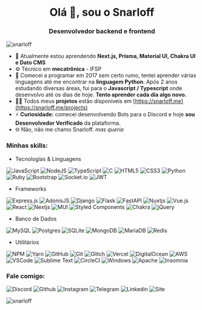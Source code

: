 <h1 align="center">Olá 👋, sou o Snarloff</h1>
<h3 align="center">Desenvolvedor backend e frontend</h3>

<p align="left"> <img src="https://komarev.com/ghpvc/?username=Snarloff&label=Profile%20views&color=0e75b6&style=flat" alt="snarloff" /> </p>

- 📖 Atualmente estou aprendendo **Next.js, Prisma, Material UI, Chakra UI e Dato CMS**
- ⚙️ Técnico em **mecatrônica** - IFSP
- 💬 Comecei a programar em 2017 sem certo rumo, tentei aprender várias linguagens até me encontrar na **linguagem Python**. Após 2 anos estudando diversas áreas, fui para o **Javascript / Typescript** onde desenvolvo até os dias de hoje. **Tento aprender cada dia algo novo.**
- 👨‍💻 Todos meus **projetos** estão disponíveis em [https://snarloff.me](https://snarloff.me/projects)
- ⚡ **Curiosidade:** comecei desenvolvendo Bots para o Discord e hoje **sou Desenvolvedor Verificado** da plataforma.
- 🌐 Não, não me chamo Snarloff. *mas queria*

<h3 align="left">Minhas skills:</h3>

- Tecnologias & Linguagens

![JavaScript](https://img.shields.io/badge/javascript-%23323330.svg?style=for-the-badge&logo=javascript&logoColor=%23F7DF1E)
![NodeJS](https://img.shields.io/badge/node.js-6DA55F?style=for-the-badge&logo=node.js&logoColor=white)
![TypeScript](https://img.shields.io/badge/typescript-%23007ACC.svg?style=for-the-badge&logo=typescript&logoColor=white)
![C](https://img.shields.io/badge/c-%2300599C.svg?style=for-the-badge&logo=c&logoColor=white)
![HTML5](https://img.shields.io/badge/html5-%23E34F26.svg?style=for-the-badge&logo=html5&logoColor=white)
![CSS3](https://img.shields.io/badge/css3-%231572B6.svg?style=for-the-badge&logo=css3&logoColor=white)
![Python](https://img.shields.io/badge/python-3670A0?style=for-the-badge&logo=python&logoColor=ffdd54)
![Ruby](https://img.shields.io/badge/ruby-%23CC342D.svg?style=for-the-badge&logo=ruby&logoColor=white)
![Bootstrap](https://img.shields.io/badge/bootstrap-%23563D7C.svg?style=for-the-badge&logo=bootstrap&logoColor=white)
![Socket.io](https://img.shields.io/badge/Socket.io-black?style=for-the-badge&logo=socket.io&badgeColor=010101)
![JWT](https://img.shields.io/badge/JWT-black?style=for-the-badge&logo=JSON%20web%20tokens)

- Frameworks

![Express.js](https://img.shields.io/badge/express.js-%23404d59.svg?style=for-the-badge&logo=express&logoColor=%2361DAFB)
![AdonisJS](https://img.shields.io/badge/adonisjs-%23220052.svg?style=for-the-badge&logo=adonisjs&logoColor=white)
![Django](https://img.shields.io/badge/django-%23092E20.svg?style=for-the-badge&logo=django&logoColor=white)
![Flask](https://img.shields.io/badge/flask-%23000.svg?style=for-the-badge&logo=flask&logoColor=white)
![FastAPI](https://img.shields.io/badge/FastAPI-005571?style=for-the-badge&logo=fastapi)
![Nuxtjs](https://img.shields.io/badge/Nuxt-002E3B?style=for-the-badge&logo=nuxtdotjs&logoColor=#00DC82)
![Vue.js](https://img.shields.io/badge/vuejs-%2335495e.svg?style=for-the-badge&logo=vuedotjs&logoColor=%234FC08D)
![React](https://img.shields.io/badge/react-%2320232a.svg?style=for-the-badge&logo=react&logoColor=%2361DAFB)
![Nextjs](https://img.shields.io/badge/Next-black?style=for-the-badge&logo=next.js&logoColor=white)
![MUI](https://img.shields.io/badge/MUI-%230081CB.svg?style=for-the-badge&logo=mui&logoColor=white)
![Styled Components](https://img.shields.io/badge/styled--components-DB7093?style=for-the-badge&logo=styled-components&logoColor=white)
![Chakra](https://img.shields.io/badge/chakra-%234ED1C5.svg?style=for-the-badge&logo=chakraui&logoColor=white)
![jQuery](https://img.shields.io/badge/jquery-%230769AD.svg?style=for-the-badge&logo=jquery&logoColor=white)

- Banco de Dados

![MySQL](https://img.shields.io/badge/mysql-%2300f.svg?style=for-the-badge&logo=mysql&logoColor=white)
![Postgres](https://img.shields.io/badge/postgres-%23316192.svg?style=for-the-badge&logo=postgresql&logoColor=white)
![SQLite](https://img.shields.io/badge/sqlite-%2307405e.svg?style=for-the-badge&logo=sqlite&logoColor=white)
![MongoDB](https://img.shields.io/badge/MongoDB-%234ea94b.svg?style=for-the-badge&logo=mongodb&logoColor=white)
![MariaDB](https://img.shields.io/badge/MariaDB-003545?style=for-the-badge&logo=mariadb&logoColor=white)
![Redis](https://img.shields.io/badge/redis-%23DD0031.svg?style=for-the-badge&logo=redis&logoColor=white)

- Utilitários

![NPM](https://img.shields.io/badge/NPM-%23000000.svg?style=for-the-badge&logo=npm&logoColor=white)
![Yarn](https://img.shields.io/badge/yarn-%232C8EBB.svg?style=for-the-badge&logo=yarn&logoColor=white)
![GitHub](https://img.shields.io/badge/-GitHub-181717?style=for-the-badge&logo=github)
![Git](https://img.shields.io/badge/-Git-%23F05032?style=for-the-badge&logo=git&logoColor=%23ffffff)
![Glitch](https://img.shields.io/badge/Glitch%20-%233333FF.svg?&style=for-the-badge&logo=glitch&logoColor=white)
![Vercel](https://img.shields.io/badge/Vercel%20-%23000000.svg?&style=for-the-badge&logo=vercel&logoColor=white)
![DigitalOcean](https://img.shields.io/badge/DigitalOcean-%230167ff.svg?&style=for-the-badge&logo=digitalOcean&logoColor=white)
![AWS](https://img.shields.io/badge/AWS%20-%23FF9900.svg?&style=for-the-badge&logo=amazon-aws&logoColor=white)
![VSCode](http://img.shields.io/badge/-VS%20Code-007ACC?style=for-the-badge&logo=visual-studio-code&logoColor=ffffff)
![Sublime Text](http://img.shields.io/badge/-Sublime%20Text-FF9900?style=for-the-badge&logo=sublime-text&logoColor=ffffff)
![CircleCI](https://img.shields.io/badge/-CircleCI-3AA3E3?style=for-the-badge&logo=circleci&labelColor=3AA3E3)
![Windows](http://img.shields.io/badge/-Windows-0078D6?style=for-the-badge&logo=windows&logoColor=ffffff)
![Apache](http://img.shields.io/badge/-Apache-f69824?style=for-the-badge&logo=apache&logoColor=ffffff)
![Insomnia](https://img.shields.io/badge/Insomnia-black?style=for-the-badge&logo=insomnia&logoColor=5849BE)

<h3 align="left">Fale comigo:</h3>

![Discord](https://img.shields.io/badge/Discord-7289DA?style=for-the-badge&logo=discord&logoColor=white)
![Github](https://img.shields.io/badge/GitHub-100000?style=for-the-badge&logo=github&logoColor=white)
![Instagram](https://img.shields.io/badge/Instagram-E4405F?style=for-the-badge&logo=instagram&logoColor=white)
![Telegram](https://img.shields.io/badge/Telegram-2CA5E0?style=for-the-badge&logo=telegram&logoColor=white)
![Linkedin](https://img.shields.io/badge/LinkedIn-0077B5?style=for-the-badge&logo=linkedin&logoColor=white)
![Site](https://img.shields.io/badge/website-000000?style=for-the-badge&logo=About.me&logoColor=white)


<p><img align="center" src="https://github-readme-stats.vercel.app/api/top-langs?username=snarloff&show_icons=true&locale=en&layout=compact" alt="snarloff" /></p>

